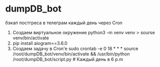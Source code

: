 # dumpDB_bot
бэкап постгреса в телеграм каждый день через Cron
1. Создаем виртуальное окружение python3 -m venv venv     >   sourse venv/bin/activate
2. pip install aiogram==3.6.0
3. Создаем задачу в Cron'e sudo crontab -e
0 18 * * * source /root/dumpDB_bot/venv/bin/activate && /usr/bin/python /root/dumpDB_bot/script.py # Каждый день в 6 p.m
